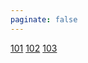 ```yaml
---
paginate: false
---
```


<div class="dashboard-tiles">
  <a class="tile-link" href="ops/git/100/101.html">101</a>
  <a class="tile-link" href="ops/git/100/102.html">102</a>
  <a class="tile-link" href="ops/git/100/103.html">103</a>
</div>
